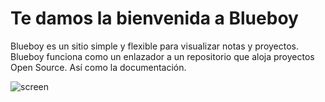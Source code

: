# Te damos la bienvenida a Blueboy

Blueboy es un sitio simple y flexible para visualizar notas y proyectos. Blueboy funciona como un enlazador a un repositorio que aloja proyectos Open Source. Así como la documentación.

![screen](https://blogger.googleusercontent.com/img/b/R29vZ2xl/AVvXsEgd2Qg2uOb2h28VsYwS7m_FWUK4D4vZcI1JZDBzyFZa_9wXkTLxH6lf_zZxctUrOY1TsVHwhqOCPb5RYc4X90F4HA3JnfyoKwYjOOfyL2F2iNMeOfjljsPFYmmT156M8AqcrUHGOh3anMjdMmIhy_pb2luEK9FnRPN0gVHp13ai3nO7d69s3svyg-iY/w945-h600-p-k-no-nu/bear1.png)

